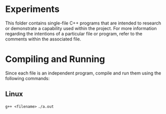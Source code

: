 # Experiments
This folder contains single-file C++ programs that are intended to research or demonstrate a capability used within the project. For more information regarding the intentions of a particular file or program, refer to the comments within the associated file.

# Compiling and Running
Since each file is an independent program, compile and run them using the following commands:

## Linux
`g++ <filename>`
`./a.out`